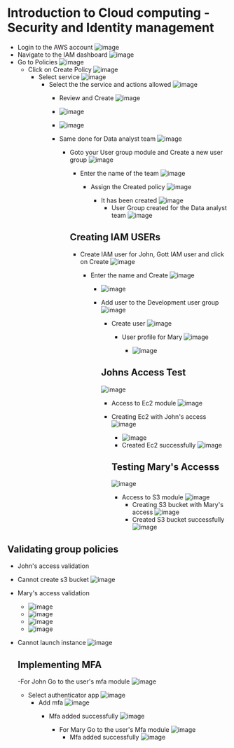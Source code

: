 # Introduction to Cloud computing - Security and Identity management

- Login to the AWS account
![image](https://github.com/user-attachments/assets/b3e23748-e582-4339-a9f8-a486eb9eac19)
- Navigate to the IAM dashboard
  ![image](https://github.com/user-attachments/assets/26a2d9d3-6e78-495f-b12c-10328f27504b)
- Go to Policies
  ![image](https://github.com/user-attachments/assets/e30384ba-93d3-426b-985d-b38ca80571bf)
  - Click on Create Policy
    ![image](https://github.com/user-attachments/assets/e7797c37-e9d2-4449-b860-cd0cd97a339e)
    - Select service
      ![image](https://github.com/user-attachments/assets/02871e46-3a73-42e4-8aac-e650e65d2eed)
      - Select the the service and actions allowed
        ![image](https://github.com/user-attachments/assets/98cad20f-479d-4169-8a68-606f6e6242c7)
        - Review and Create
          ![image](https://github.com/user-attachments/assets/4fd5dfd9-280d-4fad-b18f-f438c87bf51c)

        -  ![image](https://github.com/user-attachments/assets/7234c179-5f1c-43f1-8c0d-6e4008a81b8a)

         - ![image](https://github.com/user-attachments/assets/ff236939-af33-4f7e-87e3-e8d53c2b65bf)
       
         - Same done for Data analyst team
           ![image](https://github.com/user-attachments/assets/801a33ff-f4ff-46e1-8e2b-bc0c710fb7ff)

           - Goto your User group module and Create a new user group
            ![image](https://github.com/user-attachments/assets/cc95c337-8f82-4779-b56f-e1bc20f53b3f)


             - Enter the name of the team
               ![image](https://github.com/user-attachments/assets/83bd125c-bf86-4bce-84b2-5adbe1695c64)

               - Assign the Created policy
                 ![image](https://github.com/user-attachments/assets/6caf5844-5a88-4cb0-9746-a6ffa38dd268)

                 - It has been created
                   ![image](https://github.com/user-attachments/assets/0fb6b064-5071-4aaa-8a14-46c412f76c16)
                   - User Group created for the Data analyst team
                     ![image](https://github.com/user-attachments/assets/16684c5d-74bd-40a3-aecb-1a4816776343)

             ## Creating IAM USERs

             - Create IAM user for John, Gott IAM user and click on Create
               ![image](https://github.com/user-attachments/assets/a94e4620-b1f0-4546-98a3-d6e63d8c1fea)

               - Enter the name and Create
                 ![image](https://github.com/user-attachments/assets/9e0f1398-49e4-4bbc-b96c-5ed2efe95f4f)

                 - ![image](https://github.com/user-attachments/assets/0d96d3c5-4e2f-4d28-b4ff-ec74b3963a1b)
                
                 - Add user to the Development user group
                   ![image](https://github.com/user-attachments/assets/b2d168a2-12ad-41ef-9075-23d4b6d9e342)

                   - Create user
                     ![image](https://github.com/user-attachments/assets/5bd0d680-009c-4782-9c07-fbcfdaad3cc9)

                     - User profile for Mary
                       ![image](https://github.com/user-attachments/assets/1d84a208-669b-4959-a3a0-ab280791eb7b)

                       - ![image](https://github.com/user-attachments/assets/1d6ca03a-005b-4859-8a33-b53cf3c1889a)


                    ## Johns Access Test
                      ![image](https://github.com/user-attachments/assets/0d72f329-a5b1-49f6-a70c-da552218b112)
                      - Access to Ec2 module
                       ![image](https://github.com/user-attachments/assets/560cd9c2-23d7-47e2-87fa-aa227e06499c)

                      - Creating Ec2 with John's access
                        ![image](https://github.com/user-attachments/assets/ac21fe1a-126d-4db6-86c3-6f5485f1e7b3)

                        - ![image](https://github.com/user-attachments/assets/57918be6-542a-4c55-9321-a001e756805c)
                        - Created Ec2 successfully
                          ![image](https://github.com/user-attachments/assets/16a61a35-f505-410c-add3-11673fb7f7ab)

                         ## Testing Mary's Accesss

                        ![image](https://github.com/user-attachments/assets/ced2c7af-5c81-4a17-bc91-306dcbdefacf)
                           - Access to S3 module
                             ![image](https://github.com/user-attachments/assets/530fb74f-0290-487f-827a-fd0051aa9fe7)
                             - Creating S3 bucket with Mary's access
                             ![image](https://github.com/user-attachments/assets/b6565dff-7034-4aac-9b50-7a0791a23292)
                             - Created S3 bucket successfully
                             ![image](https://github.com/user-attachments/assets/2fe35866-bb8c-4689-b245-37e5db992f19)

## Validating group policies
- John's access validation
- Cannot create s3 bucket
  ![image](https://github.com/user-attachments/assets/ad0ea16c-9d03-4d5d-abe6-c2c919ea50ac)


- Mary's access validation
  - ![image](https://github.com/user-attachments/assets/cadf14aa-a654-4121-bcec-9d7e33af329d)
  - ![image](https://github.com/user-attachments/assets/cb308519-65ee-409d-baab-6b3023d49078)
  - ![image](https://github.com/user-attachments/assets/64785554-966f-44b4-b6bc-98830184bd35)
  - ![image](https://github.com/user-attachments/assets/5894fe07-a0ed-4ced-81ac-8474c2cb29a8)
 
- Cannot launch instance
  ![image](https://github.com/user-attachments/assets/6330541b-b2e3-4d6c-84da-2b891cb38756)



  ## Implementing MFA
  -For John Go to the user's  mfa module
    ![image](https://github.com/user-attachments/assets/27fe377d-efa4-4e00-bec7-ec4a39559e33)
    - Select authenticator app
      ![image](https://github.com/user-attachments/assets/6b1741da-77e9-4033-9005-7a5fa748566d)
      - Add mfa
        ![image](https://github.com/user-attachments/assets/fbf8398e-ff78-4315-844b-aa816ce00376)
        - Mfa added successfully
          ![image](https://github.com/user-attachments/assets/472b7ff2-b5a0-4a7c-94de-715d7596a6a6)

          - For Mary Go to the user's  Mfa module
            ![image](https://github.com/user-attachments/assets/c31abdca-da6f-4b7b-ae0f-de4cbcee67ef)
            - Mfa added successfully
            ![image](https://github.com/user-attachments/assets/697f26a4-4d48-4888-ac38-78e8dcf4e4eb)


            










  
 

                             
                        













               













